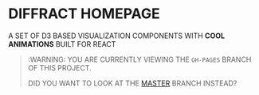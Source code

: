 # DIFFRACT HOMEPAGE
A SET OF D3 BASED VISUALIZATION COMPONENTS WITH **COOL ANIMATIONS** BUILT FOR REACT

> :WARNING: YOU ARE CURRENTLY VIEWING THE `GH-PAGES` BRANCH OF THIS PROJECT.
>
> DID YOU WANT TO LOOK AT THE 
> [MASTER](HTTPS://GITHUB.COM/AMEYMS/DIFFRACT/TREE/MASTER/) BRANCH INSTEAD?
